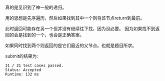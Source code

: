 真的是见识到了神一般的递归。

用的思想是先序遍历，然后如果找到其中一个则将该节点return到最前。

此时返回可能存在另一个但并没有继续往下找，因为没必要。
因为如果找不到返回的会是找到的一个，也会是正确答案。

如果同时找到两个则返回的是它们最近的父节点。也就是题目所求。

submit的结果为:
```
31 / 31 test cases passed.
Status: Accepted
Runtime: 132 ms
```
